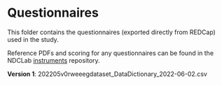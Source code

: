 # Questionnaires

This folder contains the questionnaires (exported directly from REDCap) used in the study.

Reference PDFs and scoring for any questionnaires can be found in the NDCLab [instruments](https://github.com/NDCLab/instruments) repository.


**Version 1**: 202205v0rweeegdataset_DataDictionary_2022-06-02.csv

